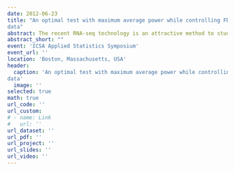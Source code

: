 ```yaml
---
date: 2012-06-23
title: "An optimal test with maximum average power while controlling FDR with application to RNAseq
data"
abstract: The recent RNA-seq technology is an attractive method to study gene expression. One of the most important goals in RNA-seq data analysis is to detect genes differentially expressed across treatments. Although several statistical methods have been published, there are no theoretical justifications for whether these methods are optimal or how to search for the optimal test. Furthermore, most proposed tests are designed for testing whether the mean expression levels are exactly the same or not across treatments, whereas sometimes, biologists are interested in detecting genes with expression changes larger than a certain threshold. Another issue with current methods is that the false discovery rate (FDR) control is not well studied. In this manuscript, we propose a test to address all the above issues. Under model assumptions, we derive an optimal test that achieves the maximum of average power among those that control FDR at the same level. We also provide an approximated version, the approximated most average powerful (AMAP) test, for practical implementation. The proposed method allows for testing null hypotheses that are much more general than the ones most previous studies have considered, and it leads to a natural way of controlling the FDR. Through simulation studies, we show that our test has a higher power than other methods, including the widely-used edgeR, DESeq, and baySeq methods, as well as better FDR control than two other FDR control procedures commonly used in practice. For demonstration, we also apply the proposed method to a real RNA-seq dataset obtained from maize.
abstract_short: ""
event: 'ICSA Applied Statistics Symposium'
event_url: ''
location: 'Boston, Massachusetts, USA'
header:
  caption: 'An optimal test with maximum average power while controlling FDR with application to RNAseq
data'
  image: ''
selected: true
math: true
url_code: ''
url_custom: 
# - name: Link
#   url: ''
url_dataset: ''
url_pdf: ''
url_project: ''
url_slides: ''
url_video: ''
---
```

